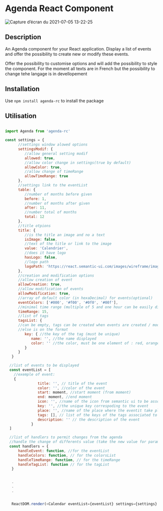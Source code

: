 # Agenda React Component

![Capture d’écran du 2021-07-05 13-22-25](https://user-images.githubusercontent.com/49796491/124464132-1872b100-dd94-11eb-93dc-ab2130b23615.png)

## Description

An Agenda component for your React application. Display a list of events and offer the possibility to create new or modify these events.

Offer the possibility to customise options and will add the possibility to style the component.
For the moment all texts are in French but the possibility to change tehe langage is in devellopement

## Installation

Use `npm install agenda-rc` to install the package

## Utilisation

```javaScript

import Agenda from 'agenda-rc'

const settings = {
      //settings window alowed options
      settingsModif: {
         //allow general setting modif
         allowed: true,
         //allow color change in settings(true by default)
         allowColor: true,
         //allow change of timeRange
         allowTimeRange: true
      },
      //settings link to the eventList
      table: {
         //number of months before given
         before: 1,
         //number of months after given
         after: 11,
         //number total of months
         total: 12
      },
      //title otpions
      title: {
         //is the title an image and no a text
         isImage: false,
         //text of the title or link to the image
         value: 'Calendrier',
         //does it have logo
         hasLogo: false,
         //logo path
         logoPath: 'https://react.semantic-ui.com/images/wireframe/image.png'
      },
      //creation and modification options
      //allow creation of event
      allowCreation: true,
      //allow modification of events
      allowModification: true,
      //array of default color (in hexaDecimal) for events(optional)
      eventColors: ['#000', '#f00', '#0f0', '#00f'],
      //minimal time range (multiple of 5 and one hour can be easily divided in equals part of this time range) must be : 5, 10, 15, 20, 30 or 60
      timeRange: 15,
      //list of tags
      tagsList: {
      //can be empty, tags can be created when events are created / modified
      //else is on the format
         key: { //the key of the tag (must be unique)
            name: '', //the name displayed
            color: '' //the color, must be one element of : red, orange, yellow, olive, green, teal, blue, violet, purple, pink, brown, grey, black
         }
      }
   }

  //list of events to be displayed
  const eventList = [
    //exemple of event:
    {
               title: '', // title of the event
               color: '', //color of the event
               start: moment, //start moment (from moment)
               end: moment, //end moment
               icon: '', //name of the icon from semantic ui to be associated (optional)
               key: '', //the unique key correspoding to the event
               place: '', //name of the place where the eventit take place
               tags: [], // list of the keys of the tags associated to this event
               description: '' // the description of the event
            }
  ]

  //list of handlers to permit changes from the agenda
  //handle the change of differents value (take the new value for parameters)
  const handlers = {
      handleEvent: function, //for the eventList
      handleColors: function, // for the colorsList
      handleTimeRange: function, // for the timeRange
      handleTagList: function // for the tagList
   }


   .
   .
   .


   ReactDOM.render(<Calendar eventList={eventList} settings={settings} handlers={handlers} />, document.querySelector('#root'))

```
